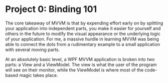 # Project 0: Binding 101

The core takeaway of MVVM is that by expending effort early on by splitting your application into independent parts, you make it easier for yourself and others in the future to modify the visual appearance or the underlying logic of your application. For me, a massive hurdle in learning MVVM was being able to connect the dots from a rudimentary example to a small application with several moving parts.

At an absolutely basic level, a WPF MVVM application is broken into two parts: a View and a ViewModel. The view is what the user of the program will see on their monitor, while the ViewModel is where most of the code-based magic takes place.